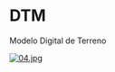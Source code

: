 # DTM
Modelo Digital de Terreno

[![04.jpg](https://i.postimg.cc/SQW0kb1M/04.jpg)](https://postimg.cc/Z0Ksx2Sb)
